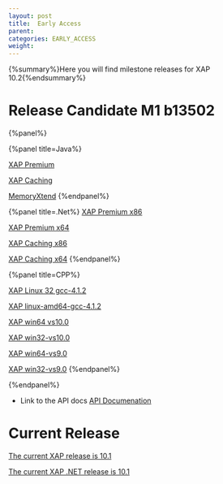 ```yaml
---
layout: post
title:  Early Access
parent:
categories: EARLY_ACCESS
weight:
---
```


{%summary%}Here you will find milestone releases for XAP 10.2{%endsummary%}



# Release Candidate M1 b13502

{%panel%}


{%panel title=Java%}

[XAP Premium](http://www.gigaspaces.com/tempfiles/downloads/EarlyAccess/xap/10.2.0/m1/gigaspaces-xap-premium-10.2.0-m1-b13502-with-license.zip)

[XAP Caching](http://www.gigaspaces.com/tempfiles/downloads/EarlyAccess/xap/10.2.0/m1/gigaspaces-xap-caching-10.2.0-m1-b13502.zip)

[MemoryXtend](http://www.gigaspaces.com/tempfiles/downloads/EarlyAccess/xap/10.2.0/m1/blobstore-10.2.0-13502_M1_1.noarch.rpm)
{%endpanel%}


{%panel title=.Net%}
[XAP Premium x86](http://www.gigaspaces.com/tempfiles/downloads/EarlyAccess/xap/10.2.0/m1/GigaSpaces-XAP.NET-Premium-10.2.0.13502-M1-x86.msi)

[XAP Premium x64](http://www.gigaspaces.com/tempfiles/downloads/EarlyAccess/xap/10.2.0/m1/GigaSpaces-XAP.NET-Premium-10.2.0.13502-M1-x64.msi)

[XAP Caching x86](http://www.gigaspaces.com/tempfiles/downloads/EarlyAccess/xap/10.2.0/m1/GigaSpaces-XAP.NET-Caching-10.2.0.13502-M1-x86.msi)

[XAP Caching x64](http://www.gigaspaces.com/tempfiles/downloads/EarlyAccess/xap/10.2.0/m1/GigaSpaces-XAP.NET-Caching-10.2.0.13502-M1-x64.msi)
{%endpanel%}

{%panel title=CPP%}

[XAP Linux 32 gcc-4.1.2](http://www.gigaspaces.com/tempfiles/downloads/EarlyAccess/xap/10.2.0/m1/gigaspaces-cpp-10.2.0-m1-linux32-gcc-4.1.2.tar.gz)

[XAP linux-amd64-gcc-4.1.2](http://www.gigaspaces.com/tempfiles/downloads/EarlyAccess/xap/10.2.0/m1/gigaspaces-cpp-10.2.0-m1-linux-amd64-gcc-4.1.2.tar.gz)

[XAP win64 vs10.0](http://www.gigaspaces.com/tempfiles/downloads/EarlyAccess/xap/10.2.0/m1/gigaspaces-cpp-10.2.0-m1-win64-vs10.0.tar.gz)

[XAP win32-vs10.0](http://www.gigaspaces.com/tempfiles/downloads/EarlyAccess/xap/10.2.0/m1/gigaspaces-cpp-10.2.0-m1-win32-vs10.0.tar.gz)

[XAP win64-vs9.0](http://www.gigaspaces.com/tempfiles/downloads/EarlyAccess/xap/10.2.0/m1/gigaspaces-cpp-10.2.0-m1-win64-vs9.0.tar.gz)

[XAP win32-vs9.0](http://www.gigaspaces.com/tempfiles/downloads/EarlyAccess/xap/10.2.0/m1/gigaspaces-cpp-10.2.0-m1-win32-vs9.0.tar.gz)
{%endpanel%}

{%endpanel%}



* Link to the API docs
[API Documenation](/api_documentation)




# Current Release

[The current XAP release is 10.1](/xap101)

[The current XAP .NET release is 10.1](/xap101net)




